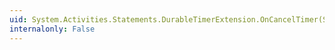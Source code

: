 ```yaml
---
uid: System.Activities.Statements.DurableTimerExtension.OnCancelTimer(System.Activities.Bookmark)
internalonly: False
---
```

